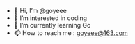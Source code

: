 - 👋 Hi, I’m @goyeee
- 👀 I’m interested in coding
- 🌱 I’m currently learning Go
- 📫 How to reach me : goyeee@163.com

